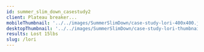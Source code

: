 ```yaml
---
id: summer_slim_down_casestudy2
client: Plateau breaker...
mobileThumbnail: '../../images/SummerSlimDown/case-study-lori-400x400.jpg'
desktopThumbnail: '../../images/SummerSlimDown/case-study-lori-thumbnail-big.jpg'
results: Lost 15lbs
slug: /lori
---
```

